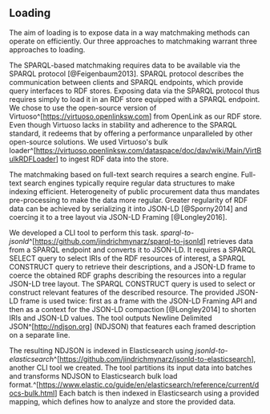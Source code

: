 ## Loading

The aim of loading is to expose data in a way matchmaking methods can operate on efficiently.
Our three approaches to matchmaking warrant three approaches to loading.

<!-- SPARQL-based matchmaking -->

The SPARQL-based matchmaking requires data to be available via the SPARQL protocol [@Feigenbaum2013].
SPARQL protocol describes the communication between clients and SPARQL endpoints, which provide query interfaces to RDF stores.
Exposing data via the SPARQL protocol thus requires simply to load it in an RDF store equipped with a SPARQL endpoint.
We chose to use the open-source version of Virtuoso^[<https://virtuoso.openlinksw.com>] from OpenLink as our RDF store.
Even though Virtuoso lacks in stability and adherence to the SPARQL standard, it redeems that by offering a performance unparalleled by other open-source solutions.
We used Virtuoso's bulk loader^[<https://virtuoso.openlinksw.com/dataspace/doc/dav/wiki/Main/VirtBulkRDFLoader>] to ingest RDF data into the store.

<!-- Elasticsearch-based matchmaking -->

The matchmaking based on full-text search requires a search engine.
Full-text search engines typically require regular data structures to make indexing efficient.
Heterogeneity of public procurement data thus mandates pre-processing to make the data more regular.
Greater regularity of RDF data can be achieved by serializing it into JSON-LD [@Sporny2014] and coercing it to a tree layout via JSON-LD Framing [@Longley2016].

We developed a CLI tool to perform this task.
*sparql-to-jsonld*^[<https://github.com/jindrichmynarz/sparql-to-jsonld>] retrieves data from a SPARQL endpoint and converts it to JSON-LD.
It requires a SPARQL SELECT query to select IRIs of the RDF resources of interest, a SPARQL CONSTRUCT query to retrieve their descriptions, and a JSON-LD frame to coerce the obtained RDF graphs describing the resources into a regular JSON-LD tree layout.
The SPARQL CONSTRUCT query is used to select or construct relevant features of the described resource.
The provided JSON-LD frame is used twice: first as a frame with the JSON-LD Framing API and then as a context for the JSON-LD compaction [@Longley2014] to shorten IRIs and JSON-LD values.
The tool outputs Newline Delimited JSON^[<http://ndjson.org>] (NDJSON) that features each framed description on a separate line.

The resulting NDJSON is indexed in Elasticsearch using *jsonld-to-elasticsearch*^[<https://github.com/jindrichmynarz/jsonld-to-elasticsearch>], another CLI tool we created.
The tool partitions its input data into batches and transforms NDJSON to Elasticsearch bulk load format.^[<https://www.elastic.co/guide/en/elasticsearch/reference/current/docs-bulk.html>]
Each batch is then indexed in Elasticsearch using a provided mapping, which defines how to analyze and store the provided data.
<!--
TODO: Describe the concrete SPARQL CONSTRUCT query used, together with its Elasticsearch mapping, once we have a working Elasticsearch matchmaker.
--> 

<!-- Web of Needs-based matchmaking -->

<!--
TODO: What storage mechanism is used for RESCAL?
-->

<!--
Out-takes:

*sparql-to-csv*^[https://github.com/jindrichmynarz/sparql-to-csv] is a tool for loading RDF data from a SPARQL endpoint to CSV in order to support data analyses requiring tabular data.
-->
